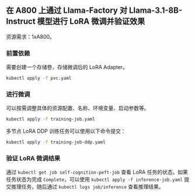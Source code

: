 ## 在 A800 上通过 Llama-Factory 对 Llama-3.1-8B-Instruct 模型进行 LoRA 微调并验证效果

资源需求：1xA800。

### 前置依赖

需要创建一个存储卷，存储微调后的 LoRA Adapter。

```bash
kubectl apply -f pvc.yaml
```

### 进行微调

可以按需调整具体的资源配置、名称、环境变量、启动参数等。

```bash
kubectl apply -f training-job.yaml
```

多节点 LoRA DDP 训练任务可以使用以下命令提交：

```bash
kubectl apply -f training-job-ddp.yaml
```

### 验证 LoRA 微调结果

通过 `kubectl get job self-cognition-peft-job` 查看 LoRA 任务的状态。如果任务状态为完成 `Complete`，可以使用 `kubectl apply -f inference-job.yaml` 提交推理任务，随后通过 `kubectl logs job/inference` 查看推理结果。
